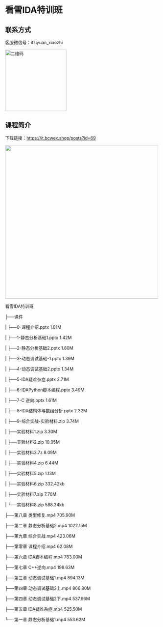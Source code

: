 # 看雪IDA特训班

## 联系方式

客服微信号：itziyuan_xiaozhi

<img src="https://ziyuanyun.oss-cn-guangzhou.aliyuncs.com/common/20240614073449/666b82192834a.jpg" width="200" height="200" alt="二维码">

## 课程简介

下载链接：https://it.bcwex.shop/posts?id=69

<img src="https://ziyuanyun.oss-cn-guangzhou.aliyuncs.com/yun/20240515151550/66446126b80c8.jpg" width="500" alt="">

  看雪IDA特训班



 ├──课件

 | ├──0-课程介绍.pptx 1.81M

 | ├──1-静态分析基础1.pptx 1.42M

 | ├──2-静态分析基础2.pptx 1.80M

 | ├──3-动态调试基础-1.pptx 1.39M

 | ├──4-动态调试基础2.pptx 1.34M

 | ├──5-IDA疑难杂症.pptx 2.71M

 | ├──6-IDAPython脚本编程.pptx 3.49M

 | ├──7-C 逆向.pptx 1.61M

 | ├──8-IDA结构体与数组分析.pptx 2.32M

 | ├──9-综合实战-实验材料.zip 3.74M

 | ├──实验材料1.zip 3.30M

 | ├──实验材料2.zip 10.95M

 | ├──实验材料3.7z 8.09M

 | ├──实验材料4.zip 6.44M

 | ├──实验材料5.zip 1.13M

 | ├──实验材料6.zip 332.42kb

 | ├──实验材料7.zip 7.70M

 | └──实验材料8.zip 588.34kb

 ├──第八章 类型修复.mp4 705.90M

 ├──第二章 静态分析基础2.mp4 1022.15M

 ├──第九章 综合实战.mp4 423.06M

 ├──第零章 课程介绍.mp4 62.08M

 ├──第六章 IDA脚本编程.mp4 783.00M

 ├──第七章 C++逆向.mp4 198.63M

 ├──第三章 动态调试基础1.mp4 894.13M

 ├──第四章 动态调试基础2上.mp4 866.80M

 ├──第四章 动态调试基础2下.mp4 537.96M

 ├──第五章 IDA疑难杂症.mp4 525.50M

 └──第一章 静态分析基础1.mp4 553.62M

  